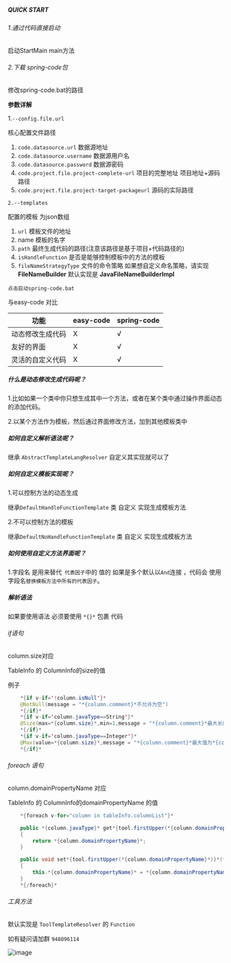 ##### QUICK START

###### 1.通过代码直接启动

启动StartMain main方法

###### 2.下载 spring-code包 

修改spring-code.bat的路径

**参数详解**

1.`--config.file.url `

核心配置文件路径

1. `code.datasource.url`  数据源地址
2. `code.datasource.username` 数据源用户名
3. `code.datasource.password` 数据源密码
4. `code.project.file.project-complete-url` 项目的完整地址  项目地址+源码路径  
5. `code.project.file.project-target-packageurl`  源码的实际路径

`2.--templates`

配置的模板  为json数组

1. `url`  模板文件的地址
2. name 模板的名字
3. `path` 最终生成代码的路径(注意该路径是基于项目+代码路径的)
4. `isHandleFunction`  是否是能够控制模板中的方法的模板
5. `fileNameStrategyType` 文件的命令策略 如果想自定义命名策略，请实现**FileNameBuilder** 默认实现是 **JavaFileNameBuilderImpl** 

`点击启动spring-code.bat`



与easy-code 对比

| 功能             | easy-code | spring-code |
| ---------------- | --------- | ----------- |
| 动态修改生成代码 | X         | √           |
| 友好的界面       | X         | √           |
| 灵活的自定义代码 | X         | √           |

##### 什么是动态修改生成代码呢？

1.比如如果一个类中你只想生成其中一个方法，或者在某个类中通过操作界面动态的添加代码。

2.以某个方法作为模板，然后通过界面修改方法，加到其他模板类中

##### 如何自定义解析语法呢？

继承 `AbstractTemplateLangResolver`  自定义其实现就可以了

##### 如何自定义模板实现呢？

1.可以控制方法的动态生成

继承`DefaultHandleFunctionTemplate` 类 自定义 实现生成模板方法

2.不可以控制方法的模板

继承`DefaultNoHandleFunctionTemplate` 类 自定义 实现生成模板方法

##### 如何使用自定义方法界面呢？

1.字段名 是用来替代` 代表因子`中的 值的 如果是多个默认以`And`连接 ，代码会 使用字段名`替换模板方法中所有的代表因子`。

##### 解析语法

如果要使用语法 必须要使用  `*{}*` 包裹 代码

###### if语句

column.size对应

TableInfo 的 ColumnInfo的size的值

例子

```java
    *{if v-if='!column.isNull'}*
    @NotNull(message = "*{column.comment}*不允许为空")
    *{/if}*
    *{if v-if='column.javaType==String'}*
    @Size(max=*{column.size}*,min=1,message = "*{column.comment}*最大长度为*{column.size}*,至少长度为1")
    *{/if}*
    *{if v-if='column.javaType==Integer'}*
    @Max(value=*{column.size}*,message = "*{column.comment}*最大值为*{column.size}*")
    *{/if}*
```

###### foreach 语句

column.domainPropertyName 对应

TableInfo 的 ColumnInfo的domainPropertyName 的值

```java
    *{foreach v-for="column in tableInfo.columnList"}*

    public *{column.javaType}* get*{tool.firstUpper(*{column.domainPropertyName}*)}*()
    {
        return *{column.domainPropertyName}*;
    }

    public void set*{tool.firstUpper(*{column.domainPropertyName}*)}*(*{column.javaType}* *{column.domainPropertyName}*)
    {
        this.*{column.domainPropertyName}* = *{column.domainPropertyName}*;
    }
    *{/foreach}*
```

######  工具方法

默认实现是 `ToolTemplateResolver` 的 `Function`



如有疑问请加群 `948896114`

![image](https://github.com/bigbird-0101/spring-code/blob/master/quncode.png)
